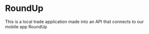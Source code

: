 # RoundUp
This is a local trade application made into an API that connects to our mobile app RoundUp
